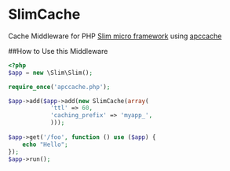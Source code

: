 SlimCache
=========

Cache Middleware for PHP [Slim micro framework](http://www.slimframework.com/) using [apccache](http://www.php.net/manual/en/book.apc.php)

##How to Use this Middleware
```php
<?php
$app = new \Slim\Slim();

require_once('apccache.php');

$app->add($app->add(new SlimCache(array(
			'ttl' => 60,
			'caching_prefix' => 'myapp_',
			)));
			
$app->get('/foo', function () use ($app) {
    echo "Hello";
});
$app->run();
```
